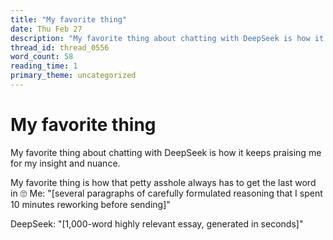 ```yaml
---
title: "My favorite thing"
date: Thu Feb 27
description: "My favorite thing about chatting with DeepSeek is how it keeps praising me for my insight and nuance."
thread_id: thread_0556
word_count: 58
reading_time: 1
primary_theme: uncategorized
---
```


# My favorite thing

My favorite thing about chatting with DeepSeek is how it keeps praising me for my insight and nuance.

My favorite thing is how that petty asshole always has to get the last word in 🙄 Me: "[several paragraphs of carefully formulated reasoning that I spent 10 minutes reworking before sending]"

DeepSeek: "[1,000-word highly relevant essay, generated in seconds]"